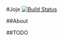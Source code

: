 #Joje [![Build Status](https://travis-ci.org/Monk-NT/Joje.svg?branch=master)](https://travis-ci.org/Monk-NT/Joje)

##About

##TODO
